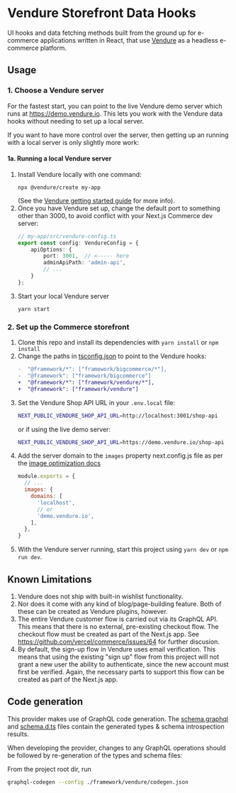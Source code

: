 # Vendure Storefront Data Hooks

UI hooks and data fetching methods built from the ground up for e-commerce applications written in React, that use [Vendure](http://vendure.io/) as a headless e-commerce platform.

## Usage

### 1. Choose a Vendure server

For the fastest start, you can point to the live Vendure demo server which runs at https://demo.vendure.io. This lets you work with the Vendure data hooks without needing to set up a local server.

If you want to have more control over the server, then getting up an running with a local server is only slightly more work:

#### 1a. Running a local Vendure server

1. Install Vendure locally with one command:
   ```shell
   npx @vendure/create my-app
   ```
   (See the [Vendure getting started guide](https://www.vendure.io/docs/getting-started/) for more info).
2. Once you have Vendure set up, change the default port to something other than 3000, to avoid conflict with your Next.js Commerce dev server:
   ```TypeScript
   // my-app/src/vendure-config.ts
   export const config: VendureConfig = {
       apiOptions: {
           port: 3001,  // <----- here
           adminApiPath: 'admin-api',
           // ...
       }
   };
   ```
3. Start your local Vendure server
   ```shell
   yarn start
   ```

### 2. Set up the Commerce storefront

1. Clone this repo and install its dependencies with `yarn install` or `npm install`
2. Change the paths in [tsconfig.json](../../tsconfig.json) to point to the Vendure hooks:
   ```diff
   -  "@framework/*": ["framework/bigcommerce/*"],
   -  "@framework": ["framework/bigcommerce"]
   +  "@framework/*": ["framework/vendure/*"],
   +  "@framework": ["framework/vendure"]
   ```
3. Set the Vendure Shop API URL in your `.env.local` file:
   ```sh
   NEXT_PUBLIC_VENDURE_SHOP_API_URL=http://localhost:3001/shop-api
   ```
   or if using the live demo server:
   ```sh
   NEXT_PUBLIC_VENDURE_SHOP_API_URL=https://demo.vendure.io/shop-api
   ```
4. Add the server domain to the `images` property next.config.js file as per the [image optimization docs](https://nextjs.org/docs/basic-features/image-optimization#domains)
   ```js
   module.exports = {
     // ...
     images: {
       domains: [
         'localhost',
         // or
         'demo.vendure.io',
       ],
     },
   }
   ```
5. With the Vendure server running, start this project using `yarn dev` or `npm run dev`.

## Known Limitations

1. Vendure does not ship with built-in wishlist functionality.
2. Nor does it come with any kind of blog/page-building feature. Both of these can be created as Vendure plugins, however.
3. The entire Vendure customer flow is carried out via its GraphQL API. This means that there is no external, pre-existing checkout flow. The checkout flow must be created as part of the Next.js app. See https://github.com/vercel/commerce/issues/64 for further discusion.
4. By default, the sign-up flow in Vendure uses email verification. This means that using the existing "sign up" flow from this project will not grant a new user the ability to authenticate, since the new account must first be verified. Again, the necessary parts to support this flow can be created as part of the Next.js app.

## Code generation

This provider makes use of GraphQL code generation. The [schema.graphql](./schema.graphql) and [schema.d.ts](./schema.d.ts) files contain the generated types & schema introspection results.

When developing the provider, changes to any GraphQL operations should be followed by re-generation of the types and schema files:

From the project root dir, run

```sh
graphql-codegen --config ./framework/vendure/codegen.json
```
